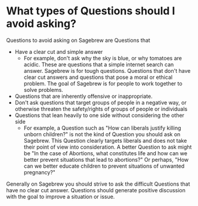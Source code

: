 # What types of Questions should I avoid asking? #
Questions to avoid asking on Sagebrew are Questions that

- Have a clear cut and simple answer
    - For example, don't ask why the sky is blue, or
 why tomatoes are acidic. These are questions that a simple
 internet search can answer. Sagebrew is for tough questions. Questions
 that don't have clear cut answers and questions that
 pose a moral or ethical problem. The goal of Sagebrew is for
 people to work together to solve problems.
- Questions that are inherently offensive or inappropriate.
 - Don't ask questions that target groups of people in a
 negative way, or otherwise threaten the safety/rights of
 groups of people or individuals
- Questions that lean heavily to one side without considering
the other side
    - For example, a Question such as "How can liberals justify
      killing unborn children?" is not the kind of Question
      you should ask on Sagebrew. This Question clearly targets
      liberals and does not take their point of view into consideration. A 
      better Question to ask might be "In the case of Abortions, what 
      constitutes life and how can we better prevent situations that lead to 
      abortions?" Or perhaps, "How can we better educate children to prevent 
      situations of unwanted pregnancy?"

Generally on Sagebrew you should strive to ask the difficult Questions
that have no clear cut answer. Questions should generate positive discussion
with the goal to improve a situation or issue. 
